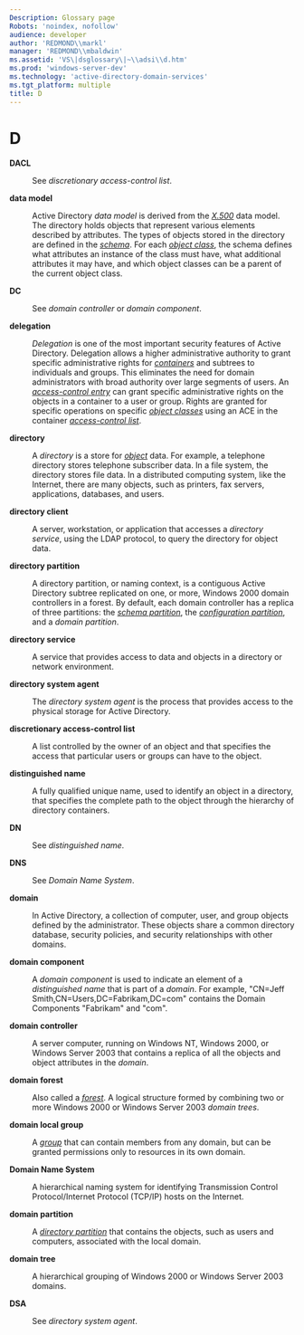 ```yaml
---
Description: Glossary page
Robots: 'noindex, nofollow'
audience: developer
author: 'REDMOND\\markl'
manager: 'REDMOND\\mbaldwin'
ms.assetid: 'VS\|dsglossary\|~\\adsi\\d.htm'
ms.prod: 'windows-server-dev'
ms.technology: 'active-directory-domain-services'
ms.tgt_platform: multiple
title: D
---
```


# D

<dl> <dt>

<span id="_ds_dacl"></span><span id="_DS_DACL"></span>**DACL**
</dt> <dd>

See *discretionary access-control list*.

</dd> <dt>

<span id="_ds_data_model"></span><span id="_DS_DATA_MODEL"></span>**data model**
</dt> <dd>

Active Directory *data model* is derived from the [*X.500*](x.md#-ds-x-500) data model. The directory holds objects that represent various elements described by attributes. The types of objects stored in the directory are defined in the [*schema*](s.md#-ds-schema). For each [*object class*](o.md#-ds-object-class), the schema defines what attributes an instance of the class must have, what additional attributes it may have, and which object classes can be a parent of the current object class.

</dd> <dt>

<span id="_ds_dc"></span><span id="_DS_DC"></span>**DC**
</dt> <dd>

See *domain controller* or *domain component*.

</dd> <dt>

<span id="_ds_delegation"></span><span id="_DS_DELEGATION"></span>**delegation**
</dt> <dd>

*Delegation* is one of the most important security features of Active Directory. Delegation allows a higher administrative authority to grant specific administrative rights for [*containers*](c.md#-ds-container) and subtrees to individuals and groups. This eliminates the need for domain administrators with broad authority over large segments of users. An [*access-control entry*](a.md#-ds-access-control-entry) can grant specific administrative rights on the objects in a container to a user or group. Rights are granted for specific operations on specific [*object classes*](o.md#-ds-object-class) using an ACE in the container [*access-control list*](a.md#-ds-access-control-list).

</dd> <dt>

<span id="_ds_directory"></span><span id="_DS_DIRECTORY"></span>**directory**
</dt> <dd>

A *directory* is a store for [*object*](o.md#-ds-object) data. For example, a telephone directory stores telephone subscriber data. In a file system, the directory stores file data. In a distributed computing system, like the Internet, there are many objects, such as printers, fax servers, applications, databases, and users.

</dd> <dt>

<span id="_ds_directory_client"></span><span id="_DS_DIRECTORY_CLIENT"></span>**directory client**
</dt> <dd>

A server, workstation, or application that accesses a *directory service*, using the LDAP protocol, to query the directory for object data.

</dd> <dt>

<span id="_ds_directory_partition"></span><span id="_DS_DIRECTORY_PARTITION"></span>**directory partition**
</dt> <dd>

A directory partition, or naming context, is a contiguous Active Directory subtree replicated on one, or more, Windows 2000 domain controllers in a forest. By default, each domain controller has a replica of three partitions: the [*schema partition*](s.md#-ds-schema-partition), the [*configuration partition*](c.md#-ds-configuration-partition), and a *domain partition*.

</dd> <dt>

<span id="_ds_directory_service"></span><span id="_DS_DIRECTORY_SERVICE"></span>**directory service**
</dt> <dd>

A service that provides access to data and objects in a directory or network environment.

</dd> <dt>

<span id="_ds_directory_system_agent"></span><span id="_DS_DIRECTORY_SYSTEM_AGENT"></span>**directory system agent**
</dt> <dd>

The *directory system agent* is the process that provides access to the physical storage for Active Directory.

</dd> <dt>

<span id="_ds_discretionary_access_control_list"></span><span id="_DS_DISCRETIONARY_ACCESS_CONTROL_LIST"></span>**discretionary access-control list**
</dt> <dd>

A list controlled by the owner of an object and that specifies the access that particular users or groups can have to the object.

</dd> <dt>

<span id="_ds_distinguished_name"></span><span id="_DS_DISTINGUISHED_NAME"></span>**distinguished name**
</dt> <dd>

A fully qualified unique name, used to identify an object in a directory, that specifies the complete path to the object through the hierarchy of directory containers.

</dd> <dt>

<span id="_ds_dn"></span><span id="_DS_DN"></span>**DN**
</dt> <dd>

See *distinguished name*.

</dd> <dt>

<span id="_ds_dns"></span><span id="_DS_DNS"></span>**DNS**
</dt> <dd>

See *Domain Name System*.

</dd> <dt>

<span id="_ds_domain"></span><span id="_DS_DOMAIN"></span>**domain**
</dt> <dd>

In Active Directory, a collection of computer, user, and group objects defined by the administrator. These objects share a common directory database, security policies, and security relationships with other domains.

</dd> <dt>

<span id="_ds_domain_component"></span><span id="_DS_DOMAIN_COMPONENT"></span>**domain component**
</dt> <dd>

A *domain component* is used to indicate an element of a *distinguished name* that is part of a *domain*. For example, "CN=Jeff Smith,CN=Users,DC=Fabrikam,DC=com" contains the Domain Components "Fabrikam" and "com".

</dd> <dt>

<span id="_ds_domain_controller"></span><span id="_DS_DOMAIN_CONTROLLER"></span>**domain controller**
</dt> <dd>

A server computer, running on Windows NT, Windows 2000, or Windows Server 2003 that contains a replica of all the objects and object attributes in the *domain*.

</dd> <dt>

<span id="_ds_domain_forest"></span><span id="_DS_DOMAIN_FOREST"></span>**domain forest**
</dt> <dd>

Also called a [*forest*](f.md#-ds-forest). A logical structure formed by combining two or more Windows 2000 or Windows Server 2003 *domain trees*.

</dd> <dt>

<span id="_ds_domain_local_group"></span><span id="_DS_DOMAIN_LOCAL_GROUP"></span>**domain local group**
</dt> <dd>

A [*group*](g.md#-ds-group) that can contain members from any domain, but can be granted permissions only to resources in its own domain.

</dd> <dt>

<span id="_ds_domain_name_service"></span><span id="_DS_DOMAIN_NAME_SERVICE"></span>**Domain Name System**
</dt> <dd>

A hierarchical naming system for identifying Transmission Control Protocol/Internet Protocol (TCP/IP) hosts on the Internet.

</dd> <dt>

<span id="_ds_domain_partition"></span><span id="_DS_DOMAIN_PARTITION"></span>**domain partition**
</dt> <dd>

A [*directory partition*](#-ds-directory-partition) that contains the objects, such as users and computers, associated with the local domain.

</dd> <dt>

<span id="_ds_domain_tree"></span><span id="_DS_DOMAIN_TREE"></span>**domain tree**
</dt> <dd>

A hierarchical grouping of Windows 2000 or Windows Server 2003 domains.

</dd> <dt>

<span id="_ds_dsa"></span><span id="_DS_DSA"></span>**DSA**
</dt> <dd>

See *directory system agent*.

</dd> </dl>

 

 



